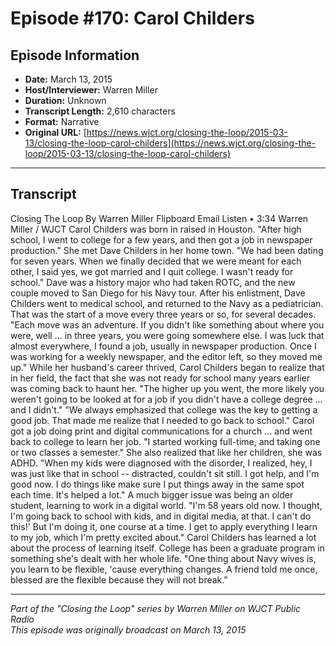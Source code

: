 # Episode #170: Carol Childers



## Episode Information

- **Date:** March 13, 2015
- **Host/Interviewer:** Warren Miller
- **Duration:** Unknown
- **Transcript Length:** 2,610 characters
- **Format:** Narrative
- **Original URL:** [https://news.wjct.org/closing-the-loop/2015-03-13/closing-the-loop-carol-childers](https://news.wjct.org/closing-the-loop/2015-03-13/closing-the-loop-carol-childers)

---

## Transcript

Closing The Loop
By
Warren Miller
Flipboard
Email
Listen
•
3:34
Warren Miller
/
WJCT
Carol Childers was born in raised in Houston.
"After high school, I went to college for a few years, and then got a job in newspaper production."
She met Dave Childers in her home town.
"We had been dating for seven years. When we finally decided that we were meant for each other, I said yes, we got married and I quit college. I wasn't ready for school."
Dave was a history major who had taken ROTC, and the new couple moved to San Diego for his Navy tour. After his enlistment, Dave Childers went to medical school, and returned to the Navy as a pediatrician. That was the start of a move every three years or so, for several decades.
"Each move was an adventure. If you didn't like something about where you were, well ... in three years, you were going somewhere else. I was luck that almost everywhere, I found a job, usually in newspaper production. Once I was working for a weekly newspaper, and the editor left, so they moved me up."
While her husband's career thrived, Carol Childers began to realize that in her field, the fact that she was not ready for school many years earlier was coming back to haunt her.
"The higher up you went, the more likely you weren't going to be looked at for a job if you didn't have a college degree ... and I didn't."
"We always emphasized that college was the key to getting a good job. That made me realize that I needed to go back to school."
Carol got a job doing print and digital communications for a church ... and went back to college to learn her job.
"I started working full-time, and taking one or two classes a semester."
She also realized that like her children, she was ADHD.
"When my kids were diagnosed with the disorder, I realized, hey, I was just like that in school -- distracted, couldn't sit still. I got help, and I'm good now. I do things like make sure I put things away in the same spot each time. It's helped a lot."
A much bigger issue was being an older student, learning to work in a digital world.
"I'm 58 years old now. I thought, I'm going back to school with kids, and in digital media, at that. I can't do this!' But I'm doing it, one course at a time. I get to apply everything I learn to my job, which I'm pretty excited about."
Carol Childers has learned a lot about the process of learning itself. College has been a graduate program in something she's dealt with her whole life.
"One thing about Navy wives is, you learn to be flexible, 'cause everything changes. A friend told me once, blessed are the flexible because they will not break."

---

*Part of the "Closing the Loop" series by Warren Miller on WJCT Public Radio*  
*This episode was originally broadcast on March 13, 2015*
